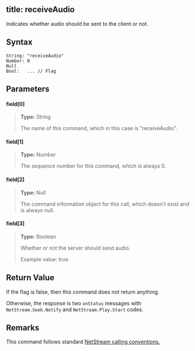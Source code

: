 title: receiveAudio
--------------------------

Indicates whether audio should be sent to the client or not.

## Syntax ##

```
String: "receiveAudio"
Number: 0
Null
Bool:   ... // Flag
```

## Parameters ##
#### field[0] ####
> **Type:** String
>
> The name of this command, which in this case is "receiveAudio".

#### field[1] ####
> **Type:** Number
>
> The sequence number for this command, which is always 0.

#### field[2] ####
> **Type:** Null
>
> The command information object for this call, which doesn't exist and is always null.

#### field[3] ####
> **Type:** Boolean
>
> Whether or not the server should send audio.
>
> Example value: true


## Return Value ##
If the flag is false, then this command does not return anything.

Otherwise, the response is two `onStatus` messages with `NetStream.Seek.Notify` and `NetStream.Play.Start` codes.

## Remarks ##
This command follows standard [NetStream calling conventions.](/Reference/Common_RPC_Calls/NetStream/index.html)
